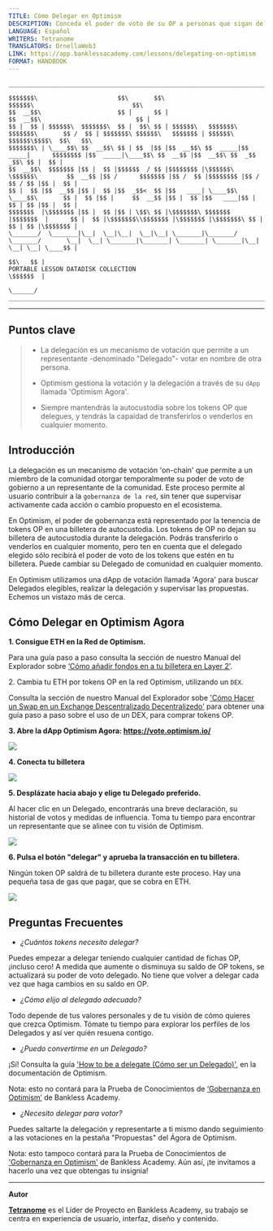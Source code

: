 ```yaml
---
TITLE: Cómo Delegar en Optimism
DESCRIPTION: Conceda el poder de voto de su OP a personas que sigan de cerca la gobernanza.
LANGUAGE: Español
WRITERS: Tetranome
TRANSLATORS: OrnellaWeb3
LINK: https://app.banklessacademy.com/lessons/delegating-on-optimism
FORMAT: HANDBOOK
---
```


```
__________________________________________________________________________________________________________________________________________________________

$$$$$$$\                      $$\       $$\                                      $$$$$$\                           $$\                                   
$$  __$$\                     $$ |      $$ |                                    $$  __$$\                          $$ |                                  
$$ |  $$ | $$$$$$\  $$$$$$$\  $$ |  $$\ $$ | $$$$$$\   $$$$$$$\  $$$$$$$\       $$ /  $$ | $$$$$$$\ $$$$$$\   $$$$$$$ | $$$$$$\  $$$$$$\$$$$\  $$\   $$\ 
$$$$$$$\ | \____$$\ $$  __$$\ $$ | $$  |$$ |$$  __$$\ $$  _____|$$  _____|      $$$$$$$$ |$$  _____|\____$$\ $$  __$$ |$$  __$$\ $$  _$$  _$$\ $$ |  $$ |
$$  __$$\  $$$$$$$ |$$ |  $$ |$$$$$$  / $$ |$$$$$$$$ |\$$$$$$\  \$$$$$$\        $$  __$$ |$$ /      $$$$$$$ |$$ /  $$ |$$$$$$$$ |$$ / $$ / $$ |$$ |  $$ |
$$ |  $$ |$$  __$$ |$$ |  $$ |$$  _$$<  $$ |$$   ____| \____$$\  \____$$\       $$ |  $$ |$$ |     $$  __$$ |$$ |  $$ |$$   ____|$$ | $$ | $$ |$$ |  $$ |
$$$$$$$  |\$$$$$$$ |$$ |  $$ |$$ | \$$\ $$ |\$$$$$$$\ $$$$$$$  |$$$$$$$  |      $$ |  $$ |\$$$$$$$\\$$$$$$$ |\$$$$$$$ |\$$$$$$$\ $$ | $$ | $$ |\$$$$$$$ |
\_______/  \_______|\__|  \__|\__|  \__|\__| \_______|\_______/ \_______/       \__|  \__| \_______|\_______| \_______| \_______|\__| \__| \__| \____$$ |
                                                                                                                                               $$\   $$ |
PORTABLE LESSON DATADISK COLLECTION                                                                                                            \$$$$$$  |
                                                                                                                                                \______/
__________________________________________________________________________________________________________________________________________________________
```

---
## Puntos clave

> * La delegación es un mecanismo de votación que permite a un representante -denominado "Delegado"- votar en nombre de otra persona.
> 
> * Optimism gestiona la votación y la delegación a través de su `dApp` llamada 'Optimism Agora'.
> 
> * Siempre mantendrás la autocustodia sobre los tokens OP que delegues, y tendrás la capaidad de transferirlos o venderlos en cualquier momento.

## Introducción

La delegación es un mecanismo de votación 'on-chain' que permite a un miembro de la comunidad otorgar temporalmente su poder de voto de gobierno a un representante de la comunidad. Este proceso permite al usuario contribuir a la `gobernanza de la red`, sin tener que supervisar activamente cada acción o cambio propuesto en el ecosistema.

En Optimism, el poder de gobernanza está representado por la tenencia de tokens OP en una billetera de autocustodia. Los tokens de OP no dejan su billetera de autocustodia durante la delegación. Podrás transferirlo o venderlos en cualquier momento, pero ten en cuenta que el delegado elegido sólo recibirá el poder de voto de los tokens que estén en tu billetera. Puede cambiar su Delegado de comunidad en cualquier momento.

En Optimism utilizamos una dApp de votación llamada 'Agora' para buscar Delegados elegibles, realizar la delegación y supervisar las propuestas. Echemos un vistazo más de cerca.

## Cómo Delegar en Optimism Agora

**1\. Consigue ETH en la Red de Optimism.**

Para una guía paso a paso consulta la sección de nuestro Manual del Explorador sobre [‘Cómo añadir fondos en a tu billetera en Layer 2’](https://app.banklessacademy.com/lessons/how-to-fund-a-wallet-on-layer-2).

2\. Cambia tu ETH por tokens OP en la red Optimism, utilizando un</strong> `DEX`.

Consulta la sección de nuestro Manual del Explorador sobe ['Cómo Hacer un Swap en un Exchange Descentralizado Decentralizedo'](https://app.banklessacademy.com/lessons/how-to-swap-on-a-decentralized-exchange) para obtener una guía paso a paso sobre el uso de un DEX, para comprar tokens OP.

**3\. Abre la dApp Optimism Agora: <https://vote.optimism.io/>**

![](https://app.banklessacademy.com/images/delegating-on-optimism/image-ce643a81.png)

**4\. Conecta tu billetera**

![](https://app.banklessacademy.com/images/delegating-on-optimism/image-9ec06fe9.png)

**5\. Desplázate hacia abajo y elige tu Delegado preferido.**

Al hacer clic en un Delegado, encontrarás una breve declaración, su historial de votos y medidas de influencia. Toma tu tiempo para encontrar un representante que se alinee con tu visión de Optimism.

![](https://app.banklessacademy.com/images/delegating-on-optimism/image-6443ae02.png)

**6\. Pulsa el botón "delegar" y aprueba la transacción en tu billetera.**

Ningún token OP saldrá de tu billetera durante este proceso. Hay una pequeña tasa de gas que pagar, que se cobra en ETH.

![](https://app.banklessacademy.com/images/delegating-on-optimism/image-245809cd.png)

## Preguntas Frecuentes

* *¿Cuántos tokens necesito delegar?*

Puedes empezar a delegar teniendo cualquier cantidad de fichas OP, ¡incluso cero! A medida que aumente o disminuya su saldo de OP tokens, se actualizará su poder de voto delegado. No tiene que volver a delegar cada vez que haga cambios en su saldo en OP.

* *¿Cómo elijo al delegado adecuado?*

Todo depende de tus valores personales y de tu visión de cómo quieres que crezca Optimism. Tómate tu tiempo para explorar los perfiles de los Delegados y así ver quién resuena contigo.

* *¿Puedo convertirme en un Delegado?*

¡Sí! Consulta la guía ['How to be a delegate (Cómo ser un Delegado)'](https://community.optimism.io/docs/governance/delegate/), en la documentación de Optimism.

Nota: esto no contará para la Prueba de Conocimientos de [‘Gobernanza en Optimism’](https://app.banklessacademy.com/lessons/optimism-governance) de Bankless Academy.

* *¿Necesito delegar para votar?*

Puedes saltarte la delegación y representarte a ti mismo dando seguimiento a las votaciones en la pestaña "Propuestas" del Ágora de Optimism.

Nota: esto tampoco contará para la Prueba de Conocimientos de ['Gobernanza en Optimism'](https://app.banklessacademy.com/lessons/optimism-governance) de Bankless Academy. Aún así, ¡te invitamos a hacerlo una vez que obtengas tu insignia!


---

**Autor**

**[Tetranome](https://twitter.com/Tetranome)** es el Líder de Proyecto en Bankless Academy, su trabajo se centra en experiencia de usuario, interfaz, diseño y contenido.